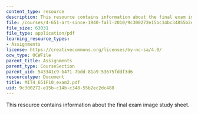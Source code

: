 ```yaml
---
content_type: resource
description: This resource contains information about the final exam image study sheet.
file: /courses/4-651-art-since-1940-fall-2010/9c300272e15bc14bc34855b2ec2dc488_MIT4_651F10_exam2.pdf
file_size: 63031
file_type: application/pdf
learning_resource_types:
- Assignments
license: https://creativecommons.org/licenses/by-nc-sa/4.0/
ocw_type: OCWFile
parent_title: Assignments
parent_type: CourseSection
parent_uid: 543341c9-b471-7bdd-81a9-53675fddf3d6
resourcetype: Document
title: MIT4_651F10_exam2.pdf
uid: 9c300272-e15b-c14b-c348-55b2ec2dc488
---
```

This resource contains information about the final exam image study sheet.